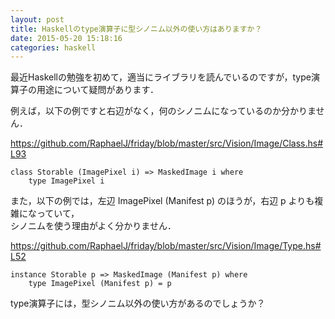 ```yaml
---
layout: post
title: Haskellのtype演算子に型シノニム以外の使い方はありますか？
date: 2015-05-20 15:18:16
categories: haskell
---
```

<!-- {% raw %} -->
<p>最近Haskellの勉強を初めて，適当にライブラリを読んでいるのですが，type演算子の用途について疑問があります．</p>

<p>例えば，以下の例ですと右辺がなく，何のシノニムになっているのか分かりません．</p>

<p><a href="https://github.com/RaphaelJ/friday/blob/master/src/Vision/Image/Class.hs#L93">https://github.com/RaphaelJ/friday/blob/master/src/Vision/Image/Class.hs#L93</a></p>

<pre><code>class Storable (ImagePixel i) =&gt; MaskedImage i where
    type ImagePixel i
</code></pre>

<p>また，以下の例では，左辺 ImagePixel (Manifest p) のほうが，右辺 p よりも複雑になっていて，<br>
シノニムを使う理由がよく分かりません．</p>

<p><a href="https://github.com/RaphaelJ/friday/blob/master/src/Vision/Image/Type.hs#L52">https://github.com/RaphaelJ/friday/blob/master/src/Vision/Image/Type.hs#L52</a></p>

<pre><code>instance Storable p =&gt; MaskedImage (Manifest p) where
    type ImagePixel (Manifest p) = p
</code></pre>

<p>type演算子には，型シノニム以外の使い方があるのでしょうか？</p>
<!-- {% endraw %} -->
